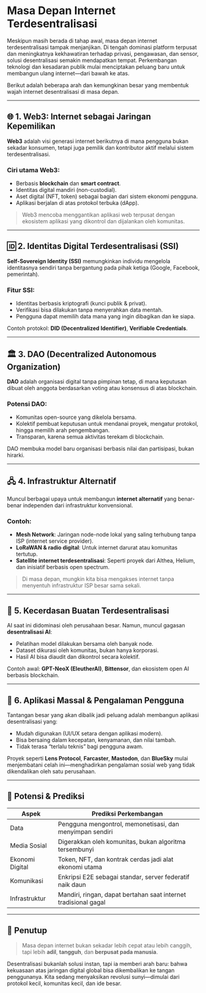# Masa Depan Internet Terdesentralisasi

Meskipun masih berada di tahap awal, masa depan internet terdesentralisasi tampak menjanjikan. Di tengah dominasi platform terpusat dan meningkatnya kekhawatiran terhadap privasi, pengawasan, dan sensor, solusi desentralisasi semakin mendapatkan tempat. Perkembangan teknologi dan kesadaran publik mulai menciptakan peluang baru untuk membangun ulang internet—dari bawah ke atas.

Berikut adalah beberapa arah dan kemungkinan besar yang membentuk wajah internet desentralisasi di masa depan.

---

## 🌐 1. Web3: Internet sebagai Jaringan Kepemilikan

**Web3** adalah visi generasi internet berikutnya di mana pengguna bukan sekadar konsumen, tetapi juga pemilik dan kontributor aktif melalui sistem terdesentralisasi.

### Ciri utama Web3:
- Berbasis **blockchain** dan **smart contract**.
- Identitas digital mandiri (non-custodial).
- Aset digital (NFT, token) sebagai bagian dari sistem ekonomi pengguna.
- Aplikasi berjalan di atas protokol terbuka (dApp).

> Web3 mencoba menggantikan aplikasi web terpusat dengan ekosistem aplikasi yang dikontrol dan dijalankan oleh komunitas.

---

## 🆔 2. Identitas Digital Terdesentralisasi (SSI)

**Self-Sovereign Identity (SSI)** memungkinkan individu mengelola identitasnya sendiri tanpa bergantung pada pihak ketiga (Google, Facebook, pemerintah).

### Fitur SSI:
- Identitas berbasis kriptografi (kunci publik & privat).
- Verifikasi bisa dilakukan tanpa menyerahkan data mentah.
- Pengguna dapat memilih data mana yang ingin dibagikan dan ke siapa.

Contoh protokol: **DID (Decentralized Identifier)**, **Verifiable Credentials**.

---

## 🏛️ 3. DAO (Decentralized Autonomous Organization)

**DAO** adalah organisasi digital tanpa pimpinan tetap, di mana keputusan dibuat oleh anggota berdasarkan voting atau konsensus di atas blockchain.

### Potensi DAO:
- Komunitas open-source yang dikelola bersama.
- Kolektif pembuat keputusan untuk mendanai proyek, mengatur protokol, hingga memilih arah pengembangan.
- Transparan, karena semua aktivitas terekam di blockchain.

DAO membuka model baru organisasi berbasis nilai dan partisipasi, bukan hirarki.

---

## 🖧 4. Infrastruktur Alternatif

Muncul berbagai upaya untuk membangun **internet alternatif** yang benar-benar independen dari infrastruktur konvensional.

### Contoh:
- **Mesh Network**: Jaringan node-node lokal yang saling terhubung tanpa ISP (internet service provider).
- **LoRaWAN & radio digital**: Untuk internet darurat atau komunitas tertutup.
- **Satellite internet terdesentralisasi**: Seperti proyek dari Althea, Helium, dan inisiatif berbasis open spectrum.

> Di masa depan, mungkin kita bisa mengakses internet tanpa menyentuh infrastruktur ISP besar sama sekali.

---

## 🧠 5. Kecerdasan Buatan Terdesentralisasi

AI saat ini didominasi oleh perusahaan besar. Namun, muncul gagasan **desentralisasi AI**:

- Pelatihan model dilakukan bersama oleh banyak node.
- Dataset dikurasi oleh komunitas, bukan hanya korporasi.
- Hasil AI bisa diaudit dan dikontrol secara kolektif.

Contoh awal: **GPT-NeoX (EleutherAI)**, **Bittensor**, dan ekosistem open AI berbasis blockchain.

---

## 📱 6. Aplikasi Massal & Pengalaman Pengguna

Tantangan besar yang akan dibalik jadi peluang adalah membangun aplikasi desentralisasi yang:

- Mudah digunakan (UI/UX setara dengan aplikasi modern).
- Bisa bersaing dalam kecepatan, kenyamanan, dan nilai tambah.
- Tidak terasa “terlalu teknis” bagi pengguna awam.

Proyek seperti **Lens Protocol**, **Farcaster**, **Mastodon**, dan **BlueSky** mulai menjembatani celah ini—menghadirkan pengalaman sosial web yang tidak dikendalikan oleh satu perusahaan.

---

## 🔮 Potensi & Prediksi

| Aspek             | Prediksi Perkembangan                                     |
|-------------------|-----------------------------------------------------------|
| Data              | Pengguna mengontrol, memonetisasi, dan menyimpan sendiri |
| Media Sosial      | Digerakkan oleh komunitas, bukan algoritma tersembunyi    |
| Ekonomi Digital   | Token, NFT, dan kontrak cerdas jadi alat ekonomi utama    |
| Komunikasi        | Enkripsi E2E sebagai standar, server federatif naik daun  |
| Infrastruktur     | Mandiri, ringan, dapat bertahan saat internet tradisional gagal |

---

## 🚀 Penutup

> Masa depan internet bukan sekadar lebih cepat atau lebih canggih, tapi lebih **adil**, **tangguh**, dan **berpusat pada manusia**.

Desentralisasi bukanlah solusi instan, tapi ia memberi arah baru: bahwa kekuasaan atas jaringan digital global bisa dikembalikan ke tangan penggunanya. Kita sedang menyaksikan revolusi sunyi—dimulai dari protokol kecil, komunitas kecil, dan ide besar.
